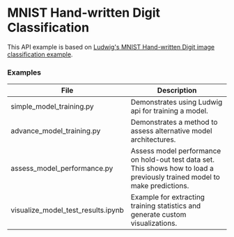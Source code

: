 # MNIST Hand-written Digit Classification

This API example is based on [Ludwig's MNIST Hand-written Digit image classification example](https://ludwig-ai.github.io/ludwig-docs/examples/#image-classification-mnist).

### Examples

| File                               | Description                                                                                                                 |
| ---------------------------------- | --------------------------------------------------------------------------------------------------------------------------- |
| simple_model_training.py           | Demonstrates using Ludwig api for training a model.                                                                         |
| advance_model_training.py          | Demonstrates a method to assess alternative model architectures.                                                            |
| assess_model_performance.py        | Assess model performance on hold-out test data set.  This shows how to load a previously trained model to make predictions. |
| visualize_model_test_results.ipynb | Example for extracting training statistics and generate custom visualizations.                                              |
